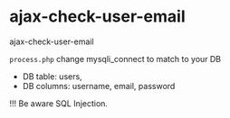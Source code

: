 # ajax-check-user-email

ajax-check-user-email

`process.php` change mysqli_connect to match to your DB

-   DB table: users,
-   DB columns: username, email, password

!!! Be aware SQL Injection.
